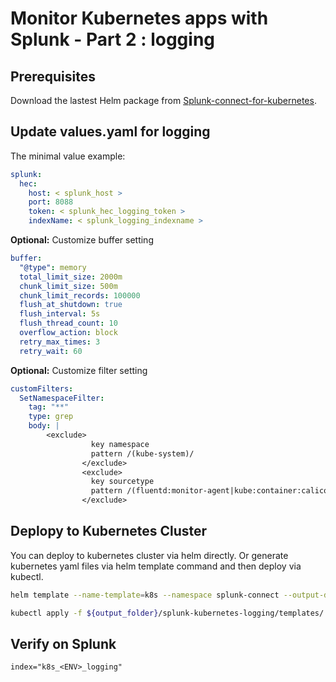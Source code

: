 Monitor Kubernetes apps with Splunk - Part 2 : logging
=======================================================

Prerequisites
--------------

Download the lastest Helm package from [Splunk-connect-for-kubernetes](https://github.com/splunk/splunk-connect-for-kubernetes).



Update values.yaml for logging
-----------------------------

The minimal value example:

```YAML
splunk:
  hec:
    host: < splunk_host >
    port: 8088
    token: < splunk_hec_logging_token >
    indexName: < splunk_logging_indexname >
```

**Optional:** Customize buffer setting

``` YAML
buffer:
  "@type": memory
  total_limit_size: 2000m
  chunk_limit_size: 500m
  chunk_limit_records: 100000
  flush_at_shutdown: true
  flush_interval: 5s
  flush_thread_count: 10
  overflow_action: block
  retry_max_times: 3
  retry_wait: 60
```

**Optional:** Customize filter setting
```YAML
customFilters:
  SetNamespaceFilter:
    tag: "**"
    type: grep
    body: |
        <exclude>
                  key namespace
                  pattern /(kube-system)/
                </exclude>
                <exclude>
                  key sourcetype
                  pattern /(fluentd:monitor-agent|kube:container:calico-node)/
                </exclude>
```

Deplopy to Kubernetes Cluster
--------------------------------

You can deploy to kubernetes cluster via helm directly.
Or generate kubernetes yaml files via helm template command and then deploy via kubectl.

```bash
helm template --name-template=k8s --namespace splunk-connect --output-dir ${output_folder} splunk-kubernetes-logging/

kubectl apply -f ${output_folder}/splunk-kubernetes-logging/templates/
```


Verify on Splunk
----------------

```
index="k8s_<ENV>_logging"
```
